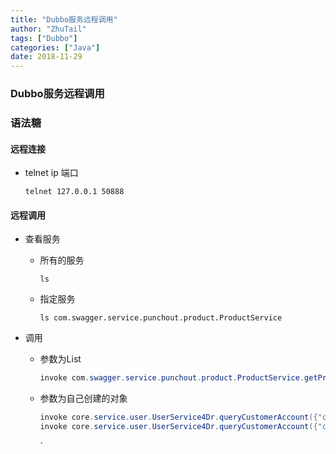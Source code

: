 ```yaml
---
title: "Dubbo服务远程调用"
author: "ZhuTail"
tags: ["Dubbo"]
categories: ["Java"]
date: 2018-11-29
---
```


### Dubbo服务远程调用

### 语法糖

#### 远程连接

* telnet ip 端口

  ```shell
  telnet 127.0.0.1 50888
  ```


#### 远程调用

* 查看服务

  * 所有的服务

    ```shell
    ls
    ```

  * 指定服务 

    ```shell
    ls com.swagger.service.punchout.product.ProductService
    ```

* 调用

  * 参数为List

    ```java
    invoke com.swagger.service.punchout.product.ProductService.getProductsNoMatterState('A19947',['AG9655','GV2605','HN7813'])
    ```

  * 参数为自己创建的对象

    ```java
    invoke core.service.user.UserService4Dr.queryCustomerAccount({"class":"core.model.support.ZkGridCondition","rows":10,"page":1,"params":{"customerCode":"A12345"}})
    invoke core.service.user.UserService4Dr.queryCustomerAccount({"class":"core.model.support.ZkGridCondition","rows":10,"page":1,"params":{"customerCode":"A12345","userName":"test"}})
    ```

    `
